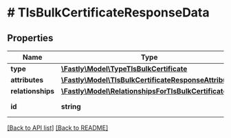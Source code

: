# # TlsBulkCertificateResponseData

## Properties

Name | Type | Description | Notes
------------ | ------------- | ------------- | -------------
**type** | [**\Fastly\Model\TypeTlsBulkCertificate**](TypeTlsBulkCertificate.md) |  | [optional] 
**attributes** | [**\Fastly\Model\TlsBulkCertificateResponseAttributes**](TlsBulkCertificateResponseAttributes.md) |  | [optional] 
**relationships** | [**\Fastly\Model\RelationshipsForTlsBulkCertificate**](RelationshipsForTlsBulkCertificate.md) |  | [optional] 
**id** | **string** |  | [optional] [readonly] 


[[Back to API list]](../../README.md#endpoints) [[Back to README]](../../README.md)
